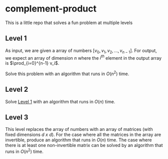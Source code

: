 # complement-product

This is a little repo that solves a fun problem at multiple levels

## Level 1

As input, we are given a array of numbers $[ v_0, v_1, v_2, ..., v_{n-1} ]$.
For output, we expect an array of dimension $n$ where the $i^{th}$ element in the output array is $\prod_{i=0}^{n-1} v_i$.

Solve this problem with an algorithm that runs in $O(n^2)$ time.

## Level 2

Solve [Level 1](#level-1) with an algorithm that runs in $O(n)$ time.

## Level 3

This level replaces the array of numbers with an array of matrices (with fixed dimensions $d\ x\ d$).
For the case where all the matrices in the array are invertible, produce an algorithm that runs in $O(n)$ time.
The case where there is at least one non-invertible matrix can be solved by an algorithm that runs in $O(n^2)$ time.
